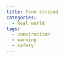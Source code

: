 ```yaml
---
title: Cone striped
categories:
  - Real world
tags:
  - construction
  - warning
  - safety
---
```

